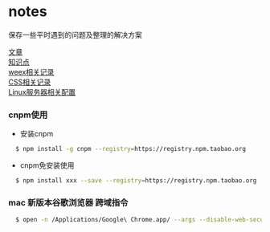 # notes
保存一些平时遇到的问题及整理的解决方案

[文章](./Others/文章博客.md)  
[知识点](./principle（原理）/知识点记录.md)  
[weex相关记录](./weex-notes/README.md)   
[CSS相关记录](./web-notes/css/README.md)  
[Linux服务器相关配置](./Linux、Mac/Linux.md)

### cnpm使用
  - 安装cnpm   
  ```bash
    $ npm install -g cnpm --registry=https://registry.npm.taobao.org
  ```

  - cnpm免安装使用
  ```bash
    $ npm install xxx --save --registry=https://registry.npm.taobao.org
  ```

###  mac 新版本谷歌浏览器 跨域指令
```bash
  $ open -n /Applications/Google\ Chrome.app/ --args --disable-web-security  --user-data-dir=/Users/qiushiyuan/MyChromeDevUserData/
```

